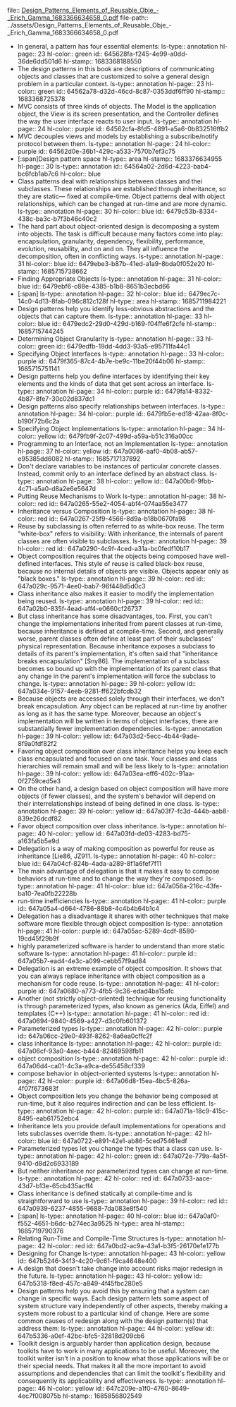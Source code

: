 file:: [Design_Patterns_Elements_of_Reusable_Obje_-_Erich_Gamma_1683366634658_0.pdf](../assets/Design_Patterns_Elements_of_Reusable_Obje_-_Erich_Gamma_1683366634658_0.pdf)
file-path:: ../assets/Design_Patterns_Elements_of_Reusable_Obje_-_Erich_Gamma_1683366634658_0.pdf

- In general, a pattern has four essential elements:
  ls-type:: annotation
  hl-page:: 23
  hl-color:: green
  id:: 645628fa-f245-4e99-a0dd-36de6dd501d6
  hl-stamp:: 1683368188550
- The design patterns in this book are descriptions of communicating objects and classes that are customized to solve a general design problem in a particular context.
  ls-type:: annotation
  hl-page:: 23
  hl-color:: green
  id:: 64562a78-d32d-46cd-8c87-0353ddf6ff90
  hl-stamp:: 1683368725378
- MVC consists of three kinds of objects. The Model is the application object, the View is its screen presentation, and the Controller defines the way the user interface reacts to user input. 
  ls-type:: annotation
  hl-page:: 24
  hl-color:: purple
  id:: 64562cfa-8fd5-4891-a5a6-0b832516ffb2
- MVC decouples views and models by establishing a subscribe/notify protocol between them.
  ls-type:: annotation
  hl-page:: 24
  hl-color:: purple
  id:: 64562d0e-36b1-429c-a533-7570b7ef3c75
- [:span]Design pattern space
  hl-type:: area
  hl-stamp:: 1683376634955
  hl-page:: 30
  ls-type:: annotation
  id:: 64564a02-2d6d-4223-bab4-bc6fcb1ab7c6
  hl-color:: blue
- Class patterns deal with relationships between classes and thei subclasses. These relationships are established through inheritance, so they are static— fixed at compile-time. Object patterns deal with object relationships, which can be changed at run-time and are more dynamic.
  ls-type:: annotation
  hl-page:: 30
  hl-color:: blue
  id:: 6479c53b-8334-438c-ba3c-b7f3b46c40c2
- The hard part about object-oriented design is decomposing a system into objects. The task is difficult because many factors come into play: encapsulation, granularity, dependency, flexibility, performance, evolution, reusability, and on and on. They all influence the decomposition, often in conflicting ways.
  ls-type:: annotation
  hl-page:: 31
  hl-color:: blue
  id:: 6479ebe3-b87b-41ed-a1a9-8bda0f052e20
  hl-stamp:: 1685715738662
- Finding Appropriate Objects
  ls-type:: annotation
  hl-page:: 31
  hl-color:: blue
  id:: 6479ebf6-c88e-4385-b1b8-8651b3ecbd66
- [:span]
  ls-type:: annotation
  hl-page:: 32
  hl-color:: blue
  id:: 6479ec7c-14c0-4d13-8fab-096c812c128f
  hl-type:: area
  hl-stamp:: 1685711984221
- Design patterns help you identify less-obvious abstractions and the objects that can capture them.
  ls-type:: annotation
  hl-page:: 33
  hl-color:: blue
  id:: 6479edc2-29d0-429d-b169-f04ffe6f2cfe
  hl-stamp:: 1685715744245
- Determining Object Granularity
  ls-type:: annotation
  hl-page:: 33
  hl-color:: green
  id:: 6479edfb-19dd-4dd3-93a5-e95711fa44c1
- Specifying Object Interfaces
  ls-type:: annotation
  hl-page:: 33
  hl-color:: purple
  id:: 6479f365-87c4-4b7e-be9c-11be20f44b06
  hl-stamp:: 1685715751141
- Design patterns help you define interfaces by identifying their key elements and the kinds of data that get sent across an interface.
  ls-type:: annotation
  hl-page:: 34
  hl-color:: purple
  id:: 6479fa14-8332-4b87-8fe7-30c02d837dc1
- Design patterns also specify relationships between interfaces.
  ls-type:: annotation
  hl-page:: 34
  hl-color:: purple
  id:: 6479fb5e-ed18-42aa-8f0c-b190f72b6c2a
- Specifying Object Implementations
  ls-type:: annotation
  hl-page:: 34
  hl-color:: yellow
  id:: 6479fb9f-2c07-499d-a59a-b51c316a00cc
- Programming to an Interface, not an Implementation
  ls-type:: annotation
  hl-page:: 37
  hl-color:: yellow
  id:: 647a0086-aaf0-4b08-ab57-e95385dd6082
  hl-stamp:: 1685717137892
- Don't declare variables to be instances of particular concrete classes. Instead, commit only to an interface defined by an abstract class. 
  ls-type:: annotation
  hl-page:: 38
  hl-color:: yellow
  id:: 647a00b6-9fbb-4c71-a5a0-d8a2e6e5647d
- Putting Reuse Mechanisms to Work
  ls-type:: annotation
  hl-page:: 38
  hl-color:: red
  id:: 647a0265-55e2-4054-abf4-074aa55e3477
- Inheritance versus Composition
  ls-type:: annotation
  hl-page:: 38
  hl-color:: red
  id:: 647a0267-25f9-4566-8d9a-b18b0670fa98
- Reuse by subclassing is often referred to as white-box reuse. The term "white-box" refers to visibility: With inheritance, the internals of parent classes are often visible to subclasses.
  ls-type:: annotation
  hl-page:: 39
  hl-color:: red
  id:: 647a0290-4c9f-4ced-a31a-bc0fedf10b17
- Object composition requires that the objects being composed have well-defined interfaces. This style of reuse is called black-box reuse, because no internal details of objects are visible. Objects appear only as "black boxes."
  ls-type:: annotation
  hl-page:: 39
  hl-color:: red
  id:: 647a029c-9571-4ee0-bab7-96f448d5d0c3
- Class inheritance also makes it easier to modify the implementation being reused.
  ls-type:: annotation
  hl-page:: 39
  hl-color:: red
  id:: 647a02b0-835f-4ead-aff4-e0660cf26737
- But class inheritance has some disadvantages, too. First, you can't change the implementations inherited from parent classes at run-time, because inheritance is defined at compile-time. Second, and generally worse, parent classes often define at least part of their subclasses' physical representation. Because inheritance exposes a subclass to details of its parent's implementation, it's often said that "inheritance breaks encapsulation" [Sny86]. The implementation of a subclass becomes so bound up with the implementation of its parent class that any change in the parent's implementation will force the subclass to change.
  ls-type:: annotation
  hl-page:: 39
  hl-color:: yellow
  id:: 647a034e-9157-4eeb-9281-ff622bfcdb32
- Because objects are accessed solely through their interfaces, we don't break encapsulation. Any object can be replaced at run-time by another as long as it has the same type. Moreover, because an object's implementation will be written in terms of object interfaces, there are substantially fewer implementation dependencies.
  ls-type:: annotation
  hl-page:: 39
  hl-color:: yellow
  id:: 647a03d2-5ecc-4b44-9ade-8f9a0fdf82f2
- Favoring object composition over class inheritance helps you keep each class encapsulated and focused on one task. Your classes and class hierarchies will remain small and will be less likely to 
  ls-type:: annotation
  hl-page:: 39
  hl-color:: yellow
  id:: 647a03ea-eff6-402c-91aa-0f2759ced5e3
- On the other hand, a design based on object composition will have more objects (if fewer classes), and the system's behavior will depend on their interrelationships instead of being defined in one class.
  ls-type:: annotation
  hl-page:: 39
  hl-color:: yellow
  id:: 647a03f7-fc3d-444b-aab8-839e26dcdf82
- Favor object composition over class inheritance.
  ls-type:: annotation
  hl-page:: 40
  hl-color:: yellow
  id:: 647a03fd-de03-4283-bd75-a163fa5b5e9d
- Delegation is a way of making composition as powerful for reuse as inheritance [Lie86, JZ911. 
  ls-type:: annotation
  hl-page:: 40
  hl-color:: blue
  id:: 647a04cf-824b-4ada-a289-8f1a6fef7f11
- The main advantage of delegation is that it makes it easy to compose behaviors at run-time and to change the way they're composed.
  ls-type:: annotation
  hl-page:: 41
  hl-color:: blue
  id:: 647a056a-216c-43fe-ba10-7ea0fb22228b
- run-time inefficiencies
  ls-type:: annotation
  hl-page:: 41
  hl-color:: purple
  id:: 647a05a4-d664-4786-88b8-4c4b4b64b1c4
- Delegation has a disadvantage it shares with other techniques that make software more flexible through object composition
  ls-type:: annotation
  hl-page:: 41
  hl-color:: purple
  id:: 647a05ac-5289-4cdf-8580-19cd45f29b9f
- highly parameterized software is harder to understand than more static software
  ls-type:: annotation
  hl-page:: 41
  hl-color:: purple
  id:: 647a05b7-ead4-4e3c-a099-cebb57f9ad84
- Delegation is an extreme example of object composition. It shows that you can always replace inheritance with object composition as a mechanism for code reuse.
  ls-type:: annotation
  hl-page:: 41
  hl-color:: purple
  id:: 647a0680-a773-4fb5-9c36-edad4ba15afc
- Another (not strictly object-oriented) technique for reusing functionality is through parameterized types, also known as generics (Ada, Eiffel) and templates (C++)
  ls-type:: annotation
  hl-page:: 41
  hl-color:: red
  id:: 647a0694-9840-4569-a427-d3c0fb601372
- Parameterized types
  ls-type:: annotation
  hl-page:: 42
  hl-color:: purple
  id:: 647a06cc-29e0-493f-8262-8a6ea0cffc2f
- class inheritance
  ls-type:: annotation
  hl-page:: 42
  hl-color:: purple
  id:: 647a06cf-93a0-4aec-b444-82469598fb11
- object composition
  ls-type:: annotation
  hl-page:: 42
  hl-color:: purple
  id:: 647a06d4-ca01-4c3a-a9ca-de55458cf339
- compose behavior in object-oriented systems
  ls-type:: annotation
  hl-page:: 42
  hl-color:: purple
  id:: 647a06d8-15ea-4bc5-826a-4f07f673683f
- Object composition lets you change the behavior being composed at run-time, but it also requires indirection and can be less efficient. 
  ls-type:: annotation
  hl-page:: 42
  hl-color:: purple
  id:: 647a071a-18c9-415c-8495-eab61752ebc4
- Inheritance lets you provide default implementations for operations and lets subclasses override them.
  ls-type:: annotation
  hl-page:: 42
  hl-color:: blue
  id:: 647a0722-e891-42e1-ab86-5ced75461edf
- Parameterized types let you change the types that a class can use. 
  ls-type:: annotation
  hl-page:: 42
  hl-color:: green
  id:: 647a072e-779a-4a5f-9410-d8d2c6933189
- But neither inheritance nor parameterized types can change at run-time.
  ls-type:: annotation
  hl-page:: 42
  hl-color:: red
  id:: 647a0733-aace-43d7-b13e-65cb435acff4
- Class inheritance is defined statically at compile-time and is straightforward to use
  ls-type:: annotation
  hl-page:: 39
  hl-color:: red
  id:: 647a0939-6237-4855-9688-7da083e8f540
- [:span]
  ls-type:: annotation
  hl-page:: 40
  hl-color:: blue
  id:: 647a0af0-f552-4651-b6dc-b274ec3a9525
  hl-type:: area
  hl-stamp:: 1685719790376
- Relating Run-Time and Compile-Time Structures
  ls-type:: annotation
  hl-page:: 42
  hl-color:: red
  id:: 647a0bd2-ac9a-43a1-b3f5-26170e1e177b
- Designing for Change
  ls-type:: annotation
  hl-page:: 43
  hl-color:: yellow
  id:: 647b5246-34f3-4c20-9c61-f9ca4648e400
- A design that doesn't take change into account risks major redesign in the future. 
  ls-type:: annotation
  hl-page:: 43
  hl-color:: yellow
  id:: 647b5318-f8ed-457c-a849-4f45fbc280e5
- Design patterns help you avoid this by ensuring that a system can change in specific ways. Each design pattern lets some aspect of system structure vary independently of other aspects, thereby making a system more robust to a particular kind of change. Here are some common causes of redesign along with the design pattern(s) that address them:
  ls-type:: annotation
  hl-page:: 44
  hl-color:: yellow
  id:: 647b5336-a0ef-42bc-bfc5-32818d209cb6
- Toolkit design is arguably harder than application design, because toolkits have to work in many applications to be useful. Moreover, the toolkit writer isn't in a position to know what those applications will be or their special needs. That makes it all the more important to avoid assumptions and dependencies that can limit the toolkit's flexibility and consequently its applicability and effectiveness.
  ls-type:: annotation
  hl-page:: 46
  hl-color:: yellow
  id:: 647c209e-a1f0-4760-8649-4ec7f008075b
  hl-stamp:: 1685856802549